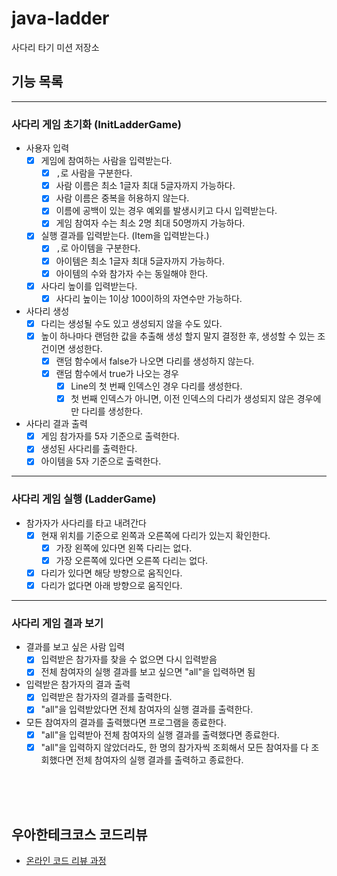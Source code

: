 # java-ladder

사다리 타기 미션 저장소

## 기능 목록

---

### 사다리 게임 초기화 (InitLadderGame)

- 사용자 입력
    - [x] 게임에 참여하는 사람을 입력받는다.
        - [x] `,`로 사람을 구분한다.
        - [x] 사람 이름은 최소 1글자 최대 5글자까지 가능하다.
        - [x] 사람 이름은 중복을 허용하지 않는다.
        - [x] 이름에 공백이 있는 경우 예외를 발생시키고 다시 입력받는다.
        - [x] 게임 참여자 수는 최소 2명 최대 50명까지 가능하다.

    - [x] 실행 결과를 입력받는다. (Item을 입력받는다.)
      - [x] `,`로 아이템을 구분한다.
      - [x] 아이템은 최소 1글자 최대 5글자까지 가능하다.
      - [x] 아이템의 수와 참가자 수는 동일해야 한다.

    - [x] 사다리 높이를 입력받는다.
      - [x] 사다리 높이는 1이상 100이하의 자연수만 가능하다.

- 사다리 생성
    - [x] 다리는 생성될 수도 있고 생성되지 않을 수도 있다.
    - [x] 높이 하나마다 랜덤한 값을 추출해 생성 할지 말지 결정한 후, 생성할 수 있는 조건이면 생성한다.
      - [x] 랜덤 함수에서 false가 나오면 다리를 생성하지 않는다.
      - [x] 랜덤 함수에서 true가 나오는 경우
        - [x] Line의 첫 번째 인덱스인 경우 다리를 생성한다.
        - [x] 첫 번째 인덱스가 아니면, 이전 인덱스의 다리가 생성되지 않은 경우에만 다리를 생성한다.

- 사다리 결과 출력
    - [x] 게임 참가자를 5자 기준으로 출력한다.
    - [x] 생성된 사다리를 출력한다.
    - [x] 아이템을 5자 기준으로 출력한다.

---

### 사다리 게임 실행 (LadderGame)

- 참가자가 사다리를 타고 내려간다
  - [x] 현재 위치를 기준으로 왼쪽과 오른쪽에 다리가 있는지 확인한다.
    - [x] 가장 왼쪽에 있다면 왼쪽 다리는 없다.
    - [x] 가장 오른쪽에 있다면 오른쪽 다리는 없다.
  - [x] 다리가 있다면 해당 방향으로 움직인다.
  - [x] 다리가 없다면 아래 방향으로 움직인다.

---

### 사다리 게임 결과 보기

- 결과를 보고 싶은 사람 입력
  - [x] 입력받은 참가자를 찾을 수 없으면 다시 입력받음
  - [x] 전체 참여자의 실행 결과를 보고 싶으면 "all"을 입력하면 됨

- 입력받은 참가자의 결과 출력
  - [x] 입력받은 참가자의 결과를 출력한다.
  - [x] "all"을 입력받았다면 전체 참여자의 실행 결과를 출력한다.

- 모든 참여자의 결과를 출력했다면 프로그램을 종료한다.
  - [x] "all"을 입력받아 전체 참여자의 실행 결과를 출력했다면 종료한다.
  - [x] "all"을 입력하지 않았더라도, 한 명의 참가자씩 조회해서 모든 참여자를 다 조회했다면 전체 참여자의 실행 결과를 출력하고 종료한다.

<br><br><br>

## 우아한테크코스 코드리뷰

- [온라인 코드 리뷰 과정](https://github.com/woowacourse/woowacourse-docs/blob/master/maincourse/README.md)
